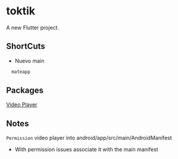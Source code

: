 # toktik

A new Flutter project.

## ShortCuts

- Nuevo main

```Dart
  mateapp
```

## Packages

[Video Player](https://pub.dev/packages/video_player)

## Notes

`Permission` video player into android/app/src/main/AndroidManifest

- With permission issues associate it with the main manifest
